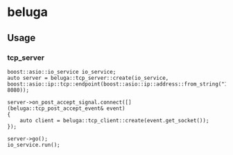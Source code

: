 # beluga
## Usage
### tcp_server
    boost::asio::io_service io_service;
    auto server = beluga::tcp_server::create(io_service, boost::asio::ip::tcp::endpoint(boost::asio::ip::address::from_string("127.0.0.1"), 8080));
    
    server->on_post_accept_signal.connect([] (beluga::tcp_post_accept_event& event)
	{
		auto client = beluga::tcp_client::create(event.get_socket());
	});

	server->go();
	io_service.run();
